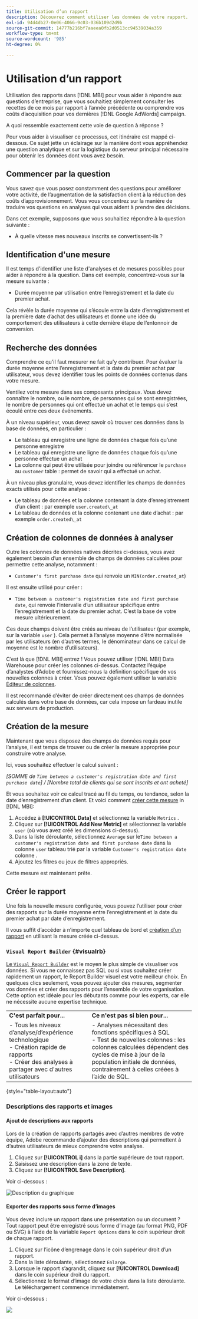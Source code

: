 ```yaml
---
title: Utilisation d’un rapport
description: Découvrez comment utiliser les données de votre rapport.
exl-id: 94d4db27-0e06-4066-9c03-036b109d2d9b
source-git-commit: 14777b216bf7aaeea0fb2d0513cc94539034a359
workflow-type: tm+mt
source-wordcount: '985'
ht-degree: 0%

---
```


# Utilisation d’un rapport

Utilisation des rapports dans [!DNL MBI] pour vous aider à répondre aux questions d’entreprise, que vous souhaitiez simplement consulter les recettes de ce mois par rapport à l’année précédente ou comprendre vos coûts d’acquisition pour vos dernières [!DNL Google AdWords] campaign.

A quoi ressemble exactement cette voie de question à réponse ?

Pour vous aider à visualiser ce processus, cet itinéraire est mappé ci-dessous. Ce sujet jette un éclairage sur la manière dont vous appréhendez une question analytique et sur la logistique du serveur principal nécessaire pour obtenir les données dont vous avez besoin.

## Commencer par la question

Vous savez que vous posez constamment des questions pour améliorer votre activité, de l’augmentation de la satisfaction client à la réduction des coûts d’approvisionnement. Vous vous concentrez sur la manière de traduire vos questions en analyses qui vous aident à prendre des décisions.

Dans cet exemple, supposons que vous souhaitiez répondre à la question suivante :

* À quelle vitesse mes nouveaux inscrits se convertissent-ils ?

## Identification d&#39;une mesure

Il est temps d&#39;identifier une liste d&#39;analyses et de mesures possibles pour aider à répondre à la question. Dans cet exemple, concentrez-vous sur la mesure suivante :

* Durée moyenne par utilisation entre l’enregistrement et la date du premier achat.

Cela révèle la durée moyenne qui s’écoule entre la date d’enregistrement et la première date d’achat des utilisateurs et donne une idée du comportement des utilisateurs à cette dernière étape de l’entonnoir de conversion.

## Recherche des données

Comprendre ce qu&#39;il faut mesurer ne fait qu&#39;y contribuer. Pour évaluer la durée moyenne entre l’enregistrement et la date du premier achat par utilisateur, vous devez identifier tous les points de données contenus dans votre mesure.

Ventilez votre mesure dans ses composants principaux. Vous devez connaître le nombre, ou le nombre, de personnes qui se sont enregistrées, le nombre de personnes qui ont effectué un achat et le temps qui s’est écoulé entre ces deux événements.

À un niveau supérieur, vous devez savoir où trouver ces données dans la base de données, en particulier :

* Le tableau qui enregistre une ligne de données chaque fois qu’une personne enregistre
* Le tableau qui enregistre une ligne de données chaque fois qu’une personne effectue un achat
* La colonne qui peut être utilisée pour joindre ou référencer le `purchase` au `customer` table : permet de savoir qui a effectué un achat.

À un niveau plus granulaire, vous devez identifier les champs de données exacts utilisés pour cette analyse :

* Le tableau de données et la colonne contenant la date d’enregistrement d’un client : par exemple `user.created\_at`
* Le tableau de données et la colonne contenant une date d’achat : par exemple `order.created\_at`

## Création de colonnes de données à analyser

Outre les colonnes de données natives décrites ci-dessus, vous avez également besoin d’un ensemble de champs de données calculées pour permettre cette analyse, notamment :

* `Customer's first purchase date` qui renvoie un `MIN(order.created_at`)

Il est ensuite utilisé pour créer :

* `Time between a customer's registration date and first purchase date`, qui renvoie l’intervalle d’un utilisateur spécifique entre l’enregistrement et la date du premier achat. C’est la base de votre mesure ultérieurement.

Ces deux champs doivent être créés au niveau de l’utilisateur (par exemple, sur la variable `user` ). Cela permet à l’analyse moyenne d’être normalisée par les utilisateurs (en d’autres termes, le dénominateur dans ce calcul de moyenne est le nombre d’utilisateurs).

C’est là que [!DNL MBI] entrez ! Vous pouvez utiliser [!DNL MBI] Data Warehouse pour créer les colonnes ci-dessus. Contactez l’équipe d’analystes d’Adobe et fournissez-nous la définition spécifique de vos nouvelles colonnes à créer. Vous pouvez également utiliser la variable [Éditeur de colonnes](../../data-analyst/data-warehouse-mgr/creating-calculated-columns.md).

Il est recommandé d’éviter de créer directement ces champs de données calculés dans votre base de données, car cela impose un fardeau inutile aux serveurs de production.

## Création de la mesure

Maintenant que vous disposez des champs de données requis pour l’analyse, il est temps de trouver ou de créer la mesure appropriée pour construire votre analyse.

Ici, vous souhaitez effectuer le calcul suivant :


_[SOMME de `Time between a customer's registration date and first purchase date`] / [Nombre total de clients qui se sont inscrits et ont acheté]_

Et vous souhaitez voir ce calcul tracé au fil du temps, ou tendance, selon la date d’enregistrement d’un client. Et voici comment [créer cette mesure](../../data-user/reports/ess-manage-data-metrics.md) in [!DNL MBI]:

1. Accédez à **[!UICONTROL Data]** et sélectionnez la variable `Metrics` .
1. Cliquez sur **[!UICONTROL Add New Metric]** et sélectionnez la variable `user` (où vous avez créé les dimensions ci-dessus).
1. Dans la liste déroulante, sélectionnez `Average` sur le`Time between a customer's registration date and first purchase date` dans la colonne `user` tableau trié par la variable `Customer's registration date`  colonne .
1. Ajoutez les filtres ou jeux de filtres appropriés.

Cette mesure est maintenant prête.

## Créer le rapport

Une fois la nouvelle mesure configurée, vous pouvez l’utiliser pour créer des rapports sur la durée moyenne entre l’enregistrement et la date du premier achat par date d’enregistrement.

Il vous suffit d’accéder à n’importe quel tableau de bord et [création d’un rapport](../../data-user/reports/ess-manage-data-metrics.md) en utilisant la mesure créée ci-dessus.

### `Visual Report Builder` {#visualrb}

[Le `Visual Report Builder`](../../data-user/reports/ess-rpt-build-visual.md) est le moyen le plus simple de visualiser vos données. Si vous ne connaissez pas SQL ou si vous souhaitez créer rapidement un rapport, le Report Builder visuel est votre meilleur choix. En quelques clics seulement, vous pouvez ajouter des mesures, segmenter vos données et créer des rapports pour l’ensemble de votre organisation. Cette option est idéale pour les débutants comme pour les experts, car elle ne nécessite aucune expertise technique.

|  |  |
|--- |--- |
| **C&#39;est parfait pour...** | **Ce n&#39;est pas si bien pour...** |
| - Tous les niveaux d’analyse/d’expérience technologique<br>- Création rapide de rapports<br>- Créer des analyses à partager avec d&#39;autres utilisateurs | - Analyses nécessitant des fonctions spécifiques à SQL<br>- Test de nouvelles colonnes : les colonnes calculées dépendent des cycles de mise à jour de la population initiale de données, contrairement à celles créées à l’aide de SQL. |

{style="table-layout:auto"}

### Descriptions des rapports et images

#### Ajout de descriptions aux rapports

Lors de la création de rapports partagés avec d’autres membres de votre équipe, Adobe recommande d’ajouter des descriptions qui permettent à d’autres utilisateurs de mieux comprendre votre analyse.

1. Cliquez sur **[!UICONTROL i]** dans la partie supérieure de tout rapport.
1. Saisissez une description dans la zone de texte.
1. Cliquez sur **[!UICONTROL Save Description]**.

Voir ci-dessous :

![Description du graphique](../../assets/Chart_Description.gif)

#### Exporter des rapports sous forme d’images

Vous devez inclure un rapport dans une présentation ou un document ? Tout rapport peut être enregistré sous forme d’image (au format PNG, PDF ou SVG) à l’aide de la variable `Report Options` dans le coin supérieur droit de chaque rapport.

1. Cliquez sur l’icône d’engrenage dans le coin supérieur droit d’un rapport.
1. Dans la liste déroulante, sélectionnez `Enlarge`.
1. Lorsque le rapport s’agrandit, cliquez sur **[!UICONTROL Download]** dans le coin supérieur droit du rapport.
1. Sélectionnez le format d’image de votre choix dans la liste déroulante. Le téléchargement commence immédiatement.

Voir ci-dessous :

![](../../assets/exp-rep-as-image.gif)
